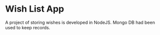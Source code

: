 # Wish List App
A project of storing wishes is developed in NodeJS. Mongo DB had been used to keep records.

